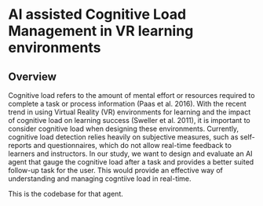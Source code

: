 # AI assisted Cognitive Load Management in VR learning environments

## Overview
Cognitive load refers to the amount of mental effort or resources required to complete a
task or process information (Paas et al. 2016). With the recent trend in using Virtual Reality
(VR) environments for learning and the impact of cognitive load on learning success
(Sweller et al. 2011), it is important to consider cognitive load when designing these
environments. Currently, cognitive load detection relies heavily on subjective measures,
such as self-reports and questionnaires, which do not allow real-time feedback to learners
and instructors. In our study, we want to design and evaluate an AI agent that gauge the cognitive load after a
task and provides a better suited follow-up task for the user. This would provide an effective way of understanding and managing cogntiive load in real-time.

This is the codebase for that agent.

